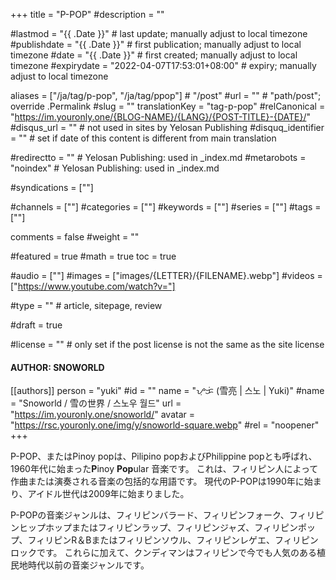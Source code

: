 +++
title = "P-POP"
#description = ""

#lastmod = "{{ .Date }}"                 # last update; manually adjust to local timezone
#publishdate = "{{ .Date }}"             # first publication; manually adjust to local timezone
#date = "{{ .Date }}"                    # first created; manually adjust to local timezone
#expirydate = "2022-04-07T17:53:01+08:00"              # expiry; manually adjust to local timezone

aliases = ["/ja/tag/p-pop", "/ja/tag/ppop"]                                        # "/post"
#url = ""                                              # "path/post"; override .Permalink
#slug = ""
translationKey = "tag-p-pop"
#relCanonical = "https://im.youronly.one/{BLOG-NAME}/{LANG}/{POST-TITLE}-{DATE}/"
#disqus_url = ""                                       # not used in sites by Yelosan Publishing
#disquq_identifier = ""                                # set if date of this content is different from main translation

#redirectto = ""                                       # Yelosan Publishing: used in _index.md
#metarobots = "noindex"                                # Yelosan Publishing: used in _index.md

#syndications = [""]

#channels = [""]
#categories = [""]
#keywords = [""]
#series = [""]
#tags = [""]

comments = false
#weight = ""

#featured = true
#math = true
toc = true

#audio = [""]
#images = ["images/{LETTER}/{FILENAME}.webp"]
#videos = ["https://www.youtube.com/watch?v="]

#type = ""                                             # article, sitepage, review

#draft = true

#license = ""                                          # only set if the post license is not the same as the site license

#### AUTHOR: SNOWORLD ####
[[authors]]
  person = "yuki"
  #id = ""
  name = "ᜌᜓᜃᜒ (雪亮 | 스노 | Yuki)"
  #name = "Snoworld / 雪の世界 / 스노우 월드"
  url = "https://im.youronly.one/snoworld/"
  avatar = "https://rsc.youronly.one/img/y/snoworld-square.webp"
  #rel = "noopener"
+++

P-POP、またはPinoy popは、Pilipino popおよびPhilippine popとも呼ばれ、1960年代に始まった**P**inoy **Pop**ular 音楽です。 これは、フィリピン人によって作曲または演奏される音楽の包括的な用語です。 現代のP-POPは1990年に始まり、アイドル世代は2009年に始まりました。

P-POPの音楽ジャンルは、フィリピンバラード、フィリピンフォーク、フィリピンヒップホップまたはフィリピンラップ、フィリピンジャズ、フィリピンポップ、フィリピンR＆Bまたはフィリピンソウル、フィリピンレゲエ、フィリピンロックです。 これらに加えて、クンディマンはフィリピンで今でも人気のある植民地時代以前の音楽ジャンルです。
